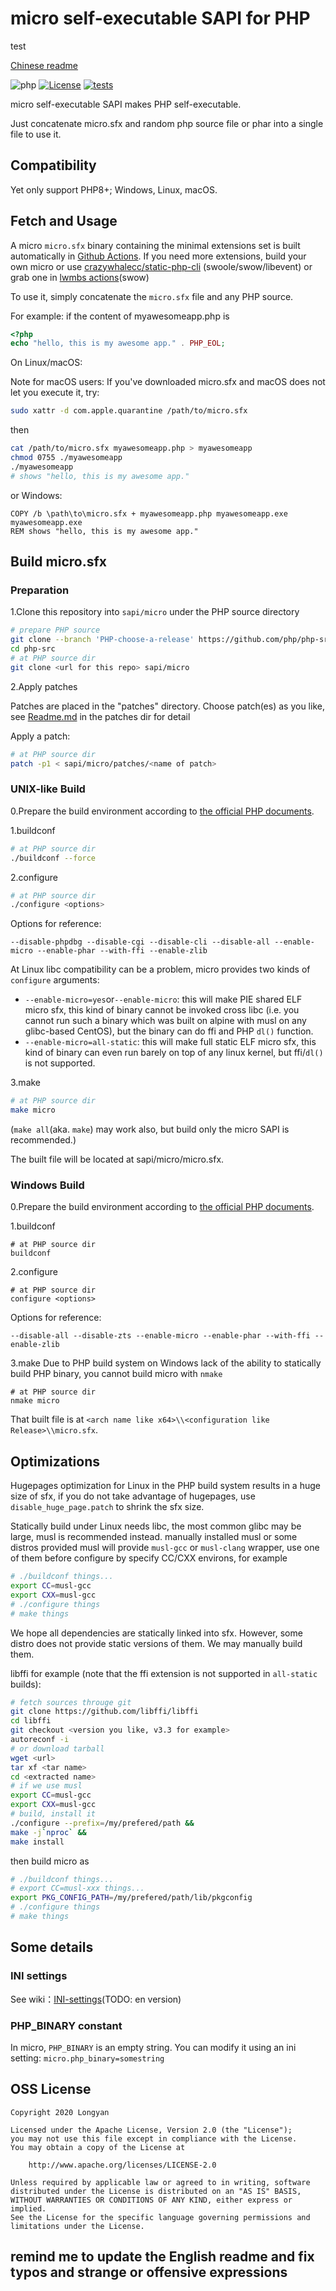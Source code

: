 # micro self-executable SAPI for PHP

test

[Chinese readme](Readme.md)

![php](https://img.shields.io/badge/php-8.0--8.2-royalblue.svg)
[![License](https://img.shields.io/badge/License-Apache%202.0-blue.svg)](https://opensource.org/licenses/Apache-2.0)
[![tests](https://github.com/dixyes/phpmicro/actions/workflows/tests.yml/badge.svg)](https://github.com/dixyes/phpmicro/actions/workflows/tests.yml)

micro self-executable SAPI makes PHP self-executable.

Just concatenate micro.sfx and random php source file or phar into a single file to use it.

## Compatibility

Yet only support PHP8+; Windows, Linux, macOS.

## Fetch and Usage

A micro `micro.sfx` binary containing the minimal extensions set is built automatically in [Github Actions](actions). If you need more extensions, build your own micro or use [crazywhalecc/static-php-cli](https://github.com/crazywhalecc/static-php-cli) (swoole/swow/libevent) or grab one in [lwmbs actions](https://github.com/dixyes/lwmbs/actions)(swow)

To use it, simply concatenate the `micro.sfx` file and any PHP source.

For example: if the content of myawesomeapp.php is

```php
<?php
echo "hello, this is my awesome app." . PHP_EOL;
```

On Linux/macOS:

Note for macOS users: If you've downloaded micro.sfx and macOS does not let you execute it, try:

```bash
sudo xattr -d com.apple.quarantine /path/to/micro.sfx
```

then

```bash
cat /path/to/micro.sfx myawesomeapp.php > myawesomeapp
chmod 0755 ./myawesomeapp
./myawesomeapp
# shows "hello, this is my awesome app."
```

or Windows:

```batch
COPY /b \path\to\micro.sfx + myawesomeapp.php myawesomeapp.exe
myawesomeapp.exe
REM shows "hello, this is my awesome app."
```

## Build micro.sfx

### Preparation

1.Clone this repository into `sapi/micro` under the PHP source directory

```bash
# prepare PHP source
git clone --branch 'PHP-choose-a-release' https://github.com/php/php-src/ php-src
cd php-src
# at PHP source dir
git clone <url for this repo> sapi/micro
```

2.Apply patches

Patches are placed in the "patches" directory. Choose patch(es) as you like, see [Readme.md](patches/Readme.md) in the patches dir for detail

Apply a patch:

```bash
# at PHP source dir
patch -p1 < sapi/micro/patches/<name of patch>
```

### UNIX-like Build

0.Prepare the build environment according to [the official PHP documents](https://www.php.net/manual/en/install.unix.php).

1.buildconf

```bash
# at PHP source dir
./buildconf --force
```

2.configure

```bash
# at PHP source dir
./configure <options>
```

Options for reference:

`--disable-phpdbg --disable-cgi --disable-cli --disable-all --enable-micro --enable-phar --with-ffi --enable-zlib`

At Linux libc compatibility can be a problem, micro provides two kinds of `configure` arguments:

- `--enable-micro=yes`or`--enable-micro`: this will make PIE shared ELF micro sfx, this kind of binary cannot be invoked cross libc (i.e. you cannot run such a binary which was built on alpine with musl on any glibc-based CentOS), but the binary can do ffi and PHP `dl()` function.
- `--enable-micro=all-static`: this will make full static ELF micro sfx, this kind of binary can even run barely on top of any linux kernel, but ffi/`dl()` is not supported.

3.make

```bash
# at PHP source dir
make micro
```

(`make all`(aka. `make`) may work also, but build only the micro SAPI is recommended.)

The built file will be located at sapi/micro/micro.sfx.

### Windows Build

0.Prepare the build environment according to [the official PHP documents](https://wiki.php.net/internals/windows/stepbystepbuild_sdk_2).

1.buildconf

```batch
# at PHP source dir
buildconf
```

2.configure

```batch
# at PHP source dir
configure <options>
```

Options for reference:

`--disable-all --disable-zts --enable-micro --enable-phar --with-ffi --enable-zlib`

3.make
Due to PHP build system on Windows lack of the ability to statically build PHP binary, you cannot build micro with `nmake`

```batch
# at PHP source dir
nmake micro
```

That built file is at `<arch name like x64>\\<configuration like Release>\\micro.sfx`.

## Optimizations

Hugepages optimization for Linux in the PHP build system results in a huge size of sfx, if you do not take advantage of hugepages, use `disable_huge_page.patch` to shrink the sfx size.

Statically build under Linux needs libc, the most common glibc may be large, musl is recommended instead. manually installed musl or some distros provided musl will provide `musl-gcc` or `musl-clang` wrapper, use one of them before configure by specify CC/CXX environs, for example

```bash
# ./buildconf things...
export CC=musl-gcc
export CXX=musl-gcc
# ./configure things
# make things
```

We hope all dependencies are statically linked into sfx. However, some distro does not provide static versions of them. We may manually build them.

libffi for example (note that the ffi extension is not supported in `all-static` builds):

```bash
# fetch sources througe git
git clone https://github.com/libffi/libffi
cd libffi
git checkout <version you like, v3.3 for example>
autoreconf -i
# or download tarball
wget <url>
tar xf <tar name>
cd <extracted name>
# if we use musl
export CC=musl-gcc
export CXX=musl-gcc
# build, install it
./configure --prefix=/my/prefered/path &&
make -j`nproc` &&
make install
```

then build micro as

```bash
# ./buildconf things...
# export CC=musl-xxx things...
export PKG_CONFIG_PATH=/my/prefered/path/lib/pkgconfig
# ./configure things
# make things
```

## Some details

### INI settings

See wiki：[INI-settings](https://github.com/easysoft/phpmicro/wiki/INI-settings)(TODO: en version)

### PHP_BINARY constant

In micro, `PHP_BINARY` is an empty string. You can modify it using an ini setting: `micro.php_binary=somestring`

## OSS License

```plain
Copyright 2020 Longyan

Licensed under the Apache License, Version 2.0 (the "License");
you may not use this file except in compliance with the License.
You may obtain a copy of the License at

    http://www.apache.org/licenses/LICENSE-2.0

Unless required by applicable law or agreed to in writing, software
distributed under the License is distributed on an "AS IS" BASIS,
WITHOUT WARRANTIES OR CONDITIONS OF ANY KIND, either express or implied.
See the License for the specific language governing permissions and
limitations under the License.
```

## remind me to update the English readme and fix typos and strange or offensive expressions
